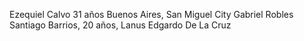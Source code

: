 Ezequiel Calvo     31 años    Buenos Aires, San Miguel City
Gabriel Robles
Santiago Barrios, 20 años, Lanus
Edgardo De La Cruz